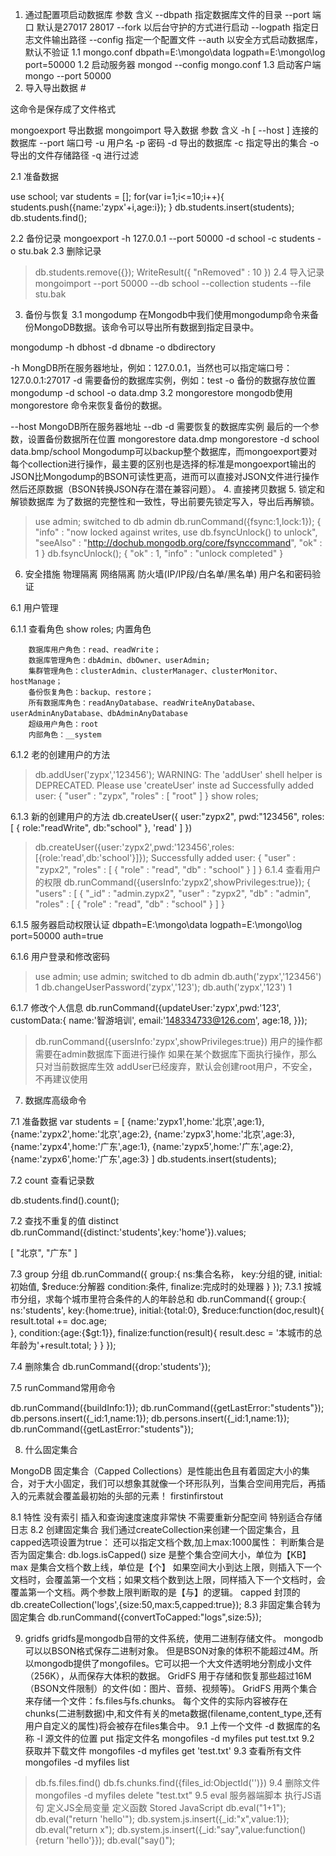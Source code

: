 1. 通过配置项启动数据库
参数	含义
--dbpath	指定数据库文件的目录
--port	端口 默认是27017 28017
--fork	以后台守护的方式进行启动
--logpath	指定日志文件输出路径
--config	指定一个配置文件
--auth	以安全方式启动数据库，默认不验证
1.1 mongo.conf
dbpath=E:\mongo\data
logpath=E:\mongo\log
port=50000
1.2 启动服务器
mongod --config mongo.conf
1.3 启动客户端
mongo --port 50000
2. 导入导出数据 #

这命令是保存成了文件格式

mongoexport 导出数据
mongoimport 导入数据
参数	含义
-h [ --host ]	连接的数据库
--port	端口号
-u	用户名
-p	密码
-d	导出的数据库
-c	指定导出的集合
-o	导出的文件存储路径
-q	进行过滤

2.1 准备数据

use school;
var students = [];
for(var i=1;i<=10;i++){
    students.push({name:'zypx'+i,age:i});
}
db.students.insert(students);
db.students.find();

2.2 备份记录
mongoexport -h 127.0.0.1 --port 50000  -d school -c students -o stu.bak
2.3 删除记录
> db.students.remove({});
WriteResult({ "nRemoved" : 10 })
2.4 导入记录
mongoimport --port 50000 --db school --collection students --file
stu.bak
3. 备份与恢复
3.1 mongodump
在Mongodb中我们使用mongodump命令来备份MongoDB数据。该命令可以导出所有数据到指定目录中。

mongodump -h dbhost -d dbname -o dbdirectory

-h MongDB所在服务器地址，例如：127.0.0.1，当然也可以指定端口号：127.0.0.1:27017
-d 需要备份的数据库实例，例如：test
-o 备份的数据存放位置
mongodump  -d school -o data.dmp
3.2 mongorestore
mongodb使用 mongorestore 命令来恢复备份的数据。

--host MongoDB所在服务器地址
--db -d 需要恢复的数据库实例
 最后的一个参数，设置备份数据所在位置
mongorestore  data.dmp
mongorestore -d school data.bmp/school
Mongodump可以backup整个数据库，而mongoexport要对每个collection进行操作，最主要的区别也是选择的标准是mongoexport输出的JSON比Mongodump的BSON可读性更高，进而可以直接对JSON文件进行操作然后还原数据（BSON转换JSON存在潜在兼容问题）。
4. 直接拷贝数据
5. 锁定和解锁数据库
为了数据的完整性和一致性，导出前要先锁定写入，导出后再解锁。

> use admin;
switched to db admin
> db.runCommand({fsync:1,lock:1});
{
        "info" : "now locked against writes, use db.fsyncUnlock() to unlock",
        "seeAlso" : "http://dochub.mongodb.org/core/fsynccommand",
        "ok" : 1
}
> db.fsyncUnlock();
{ "ok" : 1, "info" : "unlock completed" }



6. 安全措施
物理隔离
网络隔离
防火墙(IP/IP段/白名单/黑名单)
用户名和密码验证


6.1 用户管理

6.1.1 查看角色
show roles;
内置角色

        数据库用户角色：read、readWrite；
        数据库管理角色：dbAdmin、dbOwner、userAdmin;
        集群管理角色：clusterAdmin、clusterManager、clusterMonitor、hostManage；
        备份恢复角色：backup、restore；
        所有数据库角色：readAnyDatabase、readWriteAnyDatabase、userAdminAnyDatabase、dbAdminAnyDatabase
        超级用户角色：root
        内部角色：__system


6.1.2 老的创建用户的方法
> db.addUser('zypx','123456');
WARNING: The 'addUser' shell helper is DEPRECATED. Please use 'createUser' inste
ad
Successfully added user: { "user" : "zypx", "roles" : [ "root" ] }
show roles;


6.1.3 新的创建用户的方法
db.createUser({
    user:"zypx2",
    pwd:"123456",
    roles:[
        {
            role:"readWrite",
            db:"school"
        },
        'read'
   ]
})
> db.createUser({user:'zypx2',pwd:'123456',roles:[{role:'read',db:'school'}]});
Successfully added user: {
        "user" : "zypx2",
        "roles" : [
                {
                        "role" : "read",
                        "db" : "school"
                }
        ]
}
6.1.4 查看用户的权限
> db.runCommand({usersInfo:'zypx2',showPrivileges:true});
{
        "users" : [
                {
                        "_id" : "admin.zypx2",
                        "user" : "zypx2",
                        "db" : "admin",
                        "roles" : [
                                {
                                        "role" : "read",
                                        "db" : "school"
                                }
                ]
}

6.1.5 服务器启动权限认证
dbpath=E:\mongo\data
logpath=E:\mongo\log
port=50000
auth=true

6.1.6 用户登录和修改密码
> use admin;
> use admin;
switched to db admin
> db.auth('zypx','123456')
1
> db.changeUserPassword('zypx','123');
> db.auth('zypx','123')
1


6.1.7 修改个人信息
db.runCommand({updateUser:'zypx',pwd:'123', customData:{
        name:'智游培训',
        email:'148334733@126.com',
        age:18,
}});
> db.runCommand({usersInfo:'zypx',showPrivileges:true})
用户的操作都需要在admin数据库下面进行操作
如果在某个数据库下面执行操作，那么只对当前数据库生效
addUser已经废弃，默认会创建root用户，不安全，不再建议使用


7. 数据库高级命令

7.1 准备数据
var students = [
        {name:'zypx1',home:'北京',age:1},
        {name:'zypx2',home:'北京',age:2},
        {name:'zypx3',home:'北京',age:3},
        {name:'zypx4',home:'广东',age:1},
        {name:'zypx5',home:'广东',age:2},
        {name:'zypx6',home:'广东',age:3}
]
db.students.insert(students);

7.2 count
查看记录数

db.students.find().count();

7.2 查找不重复的值 distinct
db.runCommand({distinct:'students',key:'home'}).values;

[ "北京", "广东" ]

7.3 group 分组
db.runCommand({
        group:{
                ns:集合名称，
                key:分组的键,
                initial:初始值,
                $reduce:分解器
                condition:条件,
                finalize:完成时的处理器
        }
});
7.3.1 按城市分组，求每个城市里符合条件的人的年龄总和
db.runCommand({
        group:{
                ns:'students',
                key:{home:true},
                initial:{total:0},
                $reduce:function(doc,result){
                      result.total += doc.age;   
                },
                condition:{age:{$gt:1}},
                finalize:function(result){
                    result.desc = '本城市的总年龄为'+result.total;
                }
        }
});

7.4 删除集合
db.runCommand({drop:'students'});

7.5 runCommand常用命令

db.runCommand({buildInfo:1});
db.runCommand({getLastError:"students"});
db.persons.insert({_id:1,name:1});
db.persons.insert({_id:1,name:1});
db.runCommand({getLastError:"students"});


8. 什么固定集合

MongoDB 固定集合（Capped Collections）是性能出色且有着固定大小的集合，对于大小固定，我们可以想象其就像一个环形队列，当集合空间用完后，再插入的元素就会覆盖最初始的头部的元素！ firstinfirstout

8.1 特性
没有索引
插入和查询速度速度非常快 不需要重新分配空间
特别适合存储日志
8.2 创建固定集合
我们通过createCollection来创建一个固定集合，且capped选项设置为true：
还可以指定文档个数,加上max:1000属性：
判断集合是否为固定集合: db.logs.isCapped()
size 是整个集合空间大小，单位为【KB】
max 是集合文档个数上线，单位是【个】
如果空间大小到达上限，则插入下一个文档时，会覆盖第一个文档；如果文档个数到达上限，同样插入下一个文档时，会覆盖第一个文档。两个参数上限判断取的是【与】的逻辑。
capped 封顶的
 db.createCollection('logs',{size:50,max:5,capped:true});
8.3 非固定集合转为固定集合
db.runCommand({convertToCapped:"logs",size:5});


9. gridfs
gridfs是mongodb自带的文件系统，使用二进制存储文件。
mongodb可以以BSON格式保存二进制对象。
但是BSON对象的体积不能超过4M。所以mongodb提供了mongofiles。它可以把一个大文件透明地分割成小文件（256K），从而保存大体积的数据。
GridFS 用于存储和恢复那些超过16M（BSON文件限制）的文件(如：图片、音频、视频等)。
GridFS 用两个集合来存储一个文件：fs.files与fs.chunks。
每个文件的实际内容被存在chunks(二进制数据)中,和文件有关的meta数据(filename,content_type,还有用户自定义的属性)将会被存在files集合中。
9.1 上传一个文件
-d 数据库的名称
-l 源文件的位置
put 指定文件名
mongofiles -d myfiles put test.txt
9.2 获取并下载文件
mongofiles -d myfiles  get 'test.txt'
9.3 查看所有文件
mongofiles -d myfiles  list
>db.fs.files.find()
>db.fs.chunks.find({files_id:ObjectId('')})
9.4 删除文件
mongofiles -d myfiles delete "test.txt"
9.5 eval 服务器端脚本
执行JS语句
定义JS全局变量
定义函数
Stored JavaScript
db.eval("1+1");
db.eval("return 'hello'");
db.system.js.insert({_id:"x",value:1});
db.eval("return x");
db.system.js.insert({_id:"say",value:function(){return 'hello'}});
db.eval("say()");